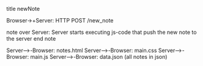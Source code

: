 title newNote

Browser->+Server: HTTP POST /new_note

note over Server:
Server starts executing js-code
that push the new note to the server 
end note

Server-->-Browser: notes.html
Server-->-Browser: main.css
Server-->-Browser: main.js
Server-->-Browser: data.json (all notes in json)

